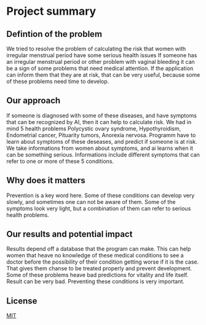 # Project summary

## Defintion of the problem

We tried to resolve the problem of calculating the risk that women with irregular menstrual period have some serious health issues  If someone has an irregular menstrual period or other problem with vaginal bleeding it can be a sign of some problems that need medical attention. If the application can inform them that they are at risk, that can be very useful, because some of these problems need time to develop.

## Our approach

If someone is diagnosed with some of these diseases, and have symptoms that can be recognized by AI, then it can help to calculate risk. We had in mind 5 health problems Polycystic ovary syndrome, Hypothyroidism, Endometrial cancer, Pituarity tumors, Anorexia nervosa. Programm have to learn about symptoms of these deseases, and predict if someone is at risk. We take informations from women about symptoms, and ai learns when it can be something serious. Informations include different symptoms that can refer to one or more of these 5 conditions.

## Why does it matters

Prevention is a key word here. Some of these conditions can develop very slowly, and sometimes one can not be aware of them. Some of the symptoms look very light, but a combination of them can refer to serious health problems.

## Our results and potential impact

Results depend off a database that the program can make. This can help women that heave no knowledge of these medical conditions to see a doctor before the possibility of their condition getting worse if it is the case. That gives them chanse to be treated properly and prevent development. Some of these problems heave bad predictions for vitality and life itself. Result can be very bad. Preventing these conditions is very important. 

## License
[MIT](https://choosealicense.com/licenses/mit/)
